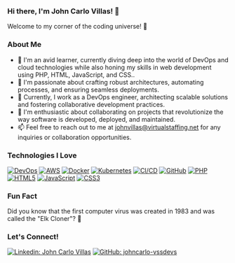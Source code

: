 ### Hi there, I'm John Carlo Villas! 👋

Welcome to my corner of the coding universe! 🚀

### About Me

- 🌱 I'm an avid learner, currently diving deep into the world of DevOps and cloud technologies while also honing my skills in web development using PHP, HTML, JavaScript, and CSS..
- 👀 I'm passionate about crafting robust architectures, automating processes, and ensuring seamless deployments.
- 💼 Currently, I work as a DevOps engineer, architecting scalable solutions and fostering collaborative development practices.
- 💞️ I'm enthusiastic about collaborating on projects that revolutionize the way software is developed, deployed, and maintained.
- 📫 Feel free to reach out to me at johnvillas@virtualstaffing.net for any inquiries or collaboration opportunities.

### Technologies I Love

[![DevOps](https://img.shields.io/badge/DevOps-%23222222.svg?style=for-the-badge&logo=devops&logoColor=white)](https://devops.com/)
[![AWS](https://img.shields.io/badge/AWS-%23232F3E.svg?style=for-the-badge&logo=amazonaws&logoColor=white)](https://aws.amazon.com/)
[![Docker](https://img.shields.io/badge/Docker-%232496ED.svg?style=for-the-badge&logo=docker&logoColor=white)](https://www.docker.com/)
[![Kubernetes](https://img.shields.io/badge/Kubernetes-%23326CE5.svg?style=for-the-badge&logo=kubernetes&logoColor=white)](https://kubernetes.io/)
[![CI/CD](https://img.shields.io/badge/CI%2FCD-%23222222.svg?style=for-the-badge&logo=jenkins&logoColor=white)](https://www.jenkins.io/)
[![GitHub](https://img.shields.io/badge/GitHub-%23181717.svg?style=for-the-badge&logo=github&logoColor=white)](https://github.com/)
[![PHP](https://img.shields.io/badge/PHP-%234F5B93.svg?style=for-the-badge&logo=php&logoColor=white)](https://www.php.net/)
[![HTML5](https://img.shields.io/badge/HTML5-%23E34F26.svg?style=for-the-badge&logo=html5&logoColor=white)](https://developer.mozilla.org/en-US/docs/Web/HTML)
[![JavaScript](https://img.shields.io/badge/JavaScript-%23F7DF1E.svg?style=for-the-badge&logo=javascript&logoColor=black)](https://developer.mozilla.org/en-US/docs/Web/JavaScript)
[![CSS3](https://img.shields.io/badge/CSS3-%231572B6.svg?style=for-the-badge&logo=css3&logoColor=white)](https://developer.mozilla.org/en-US/docs/Web/CSS)

### Fun Fact

Did you know that the first computer virus was created in 1983 and was called the "Elk Cloner"? 🤯

### Let's Connect!

[![Linkedin: John Carlo Villas](https://img.shields.io/badge/-John-_Carlo-_Villas-blue?style=flat-square&logo=Linkedin&logoColor=white&link=https://www.linkedin.com/in/john-carlo-villas/)](https://www.linkedin.com/in/john-carlo-villas/)
[![GitHub: johncarlo-vssdevs](https://img.shields.io/github/followers/johncarlo-vssdevs?label=follow&style=social)](https://github.com/johncarlo-vssdevs)
